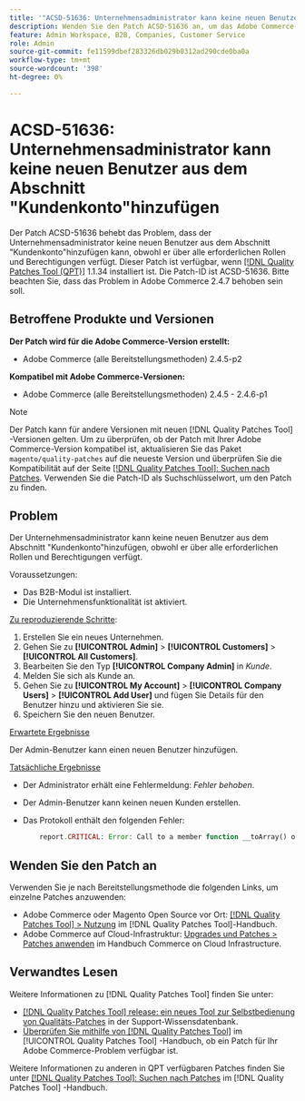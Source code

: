 ```yaml
---
title: '"ACSD-51636: Unternehmensadministrator kann keine neuen Benutzer aus dem Abschnitt "Kundenkonto"hinzufügen."'
description: Wenden Sie den Patch ACSD-51636 an, um das Adobe Commerce-Problem zu beheben, bei dem der Unternehmensadministrator keine neuen Benutzer aus dem Abschnitt "Kundenkonto"hinzufügen kann, obwohl er über alle erforderlichen Rollen und Berechtigungen verfügt.
feature: Admin Workspace, B2B, Companies, Customer Service
role: Admin
source-git-commit: fe11599dbef283326db029b0312ad290cde0ba0a
workflow-type: tm+mt
source-wordcount: '398'
ht-degree: 0%

---
```


# ACSD-51636: Unternehmensadministrator kann keine neuen Benutzer aus dem Abschnitt &quot;Kundenkonto&quot;hinzufügen

Der Patch ACSD-51636 behebt das Problem, dass der Unternehmensadministrator keine neuen Benutzer aus dem Abschnitt &quot;Kundenkonto&quot;hinzufügen kann, obwohl er über alle erforderlichen Rollen und Berechtigungen verfügt. Dieser Patch ist verfügbar, wenn [[!DNL Quality Patches Tool (QPT)]](https://experienceleague.adobe.com/en/docs/commerce-knowledge-base/kb/announcements/commerce-announcements/magento-quality-patches-released-new-tool-to-self-serve-quality-patches) 1.1.34 installiert ist. Die Patch-ID ist ACSD-51636. Bitte beachten Sie, dass das Problem in Adobe Commerce 2.4.7 behoben sein soll.

## Betroffene Produkte und Versionen

**Der Patch wird für die Adobe Commerce-Version erstellt:**

* Adobe Commerce (alle Bereitstellungsmethoden) 2.4.5-p2

**Kompatibel mit Adobe Commerce-Versionen:**

* Adobe Commerce (alle Bereitstellungsmethoden) 2.4.5 - 2.4.6-p1

>[!NOTE]
>
>Der Patch kann für andere Versionen mit neuen [!DNL Quality Patches Tool] -Versionen gelten. Um zu überprüfen, ob der Patch mit Ihrer Adobe Commerce-Version kompatibel ist, aktualisieren Sie das Paket `magento/quality-patches` auf die neueste Version und überprüfen Sie die Kompatibilität auf der Seite [[!DNL Quality Patches Tool]: Suchen nach Patches](https://experienceleague.adobe.com/tools/commerce-quality-patches/index.html). Verwenden Sie die Patch-ID als Suchschlüsselwort, um den Patch zu finden.

## Problem

Der Unternehmensadministrator kann keine neuen Benutzer aus dem Abschnitt &quot;Kundenkonto&quot;hinzufügen, obwohl er über alle erforderlichen Rollen und Berechtigungen verfügt.

Voraussetzungen:

* Das B2B-Modul ist installiert.
* Die Unternehmensfunktionalität ist aktiviert.

<u>Zu reproduzierende Schritte</u>:

1. Erstellen Sie ein neues Unternehmen.
1. Gehen Sie zu **[!UICONTROL Admin]** > **[!UICONTROL Customers]** > **[!UICONTROL All Customers]**.
1. Bearbeiten Sie den Typ **[!UICONTROL Company Admin]** in *Kunde*.
1. Melden Sie sich als Kunde an.
1. Gehen Sie zu **[!UICONTROL My Account]** > **[!UICONTROL Company Users]** > **[!UICONTROL Add User]** und fügen Sie Details für den Benutzer hinzu und aktivieren Sie sie.
1. Speichern Sie den neuen Benutzer.

<u>Erwartete Ergebnisse</u>

Der Admin-Benutzer kann einen neuen Benutzer hinzufügen.

<u>Tatsächliche Ergebnisse</u>

* Der Administrator erhält eine Fehlermeldung: *Fehler behoben*.
* Der Admin-Benutzer kann keinen neuen Kunden erstellen.
* Das Protokoll enthält den folgenden Fehler:

  ```PHP
      report.CRITICAL: Error: Call to a member function __toArray() on null in app/code/Magento/LoginAsCustomerLogging/Observer/LogSaveCustomerObserver.php:123
  ```

## Wenden Sie den Patch an

Verwenden Sie je nach Bereitstellungsmethode die folgenden Links, um einzelne Patches anzuwenden:

* Adobe Commerce oder Magento Open Source vor Ort: [[!DNL Quality Patches Tool] > Nutzung](</help/tools/quality-patches-tool/usage.md>) im [!DNL Quality Patches Tool]-Handbuch.
* Adobe Commerce auf Cloud-Infrastruktur: [Upgrades und Patches > Patches anwenden](https://experienceleague.adobe.com/docs/commerce-cloud-service/user-guide/develop/upgrade/apply-patches.html) im Handbuch Commerce on Cloud Infrastructure.

## Verwandtes Lesen

Weitere Informationen zu [!DNL Quality Patches Tool] finden Sie unter:

* [[!DNL Quality Patches Tool] release: ein neues Tool zur Selbstbedienung von Qualitäts-Patches](https://experienceleague.adobe.com/en/docs/commerce-knowledge-base/kb/announcements/commerce-announcements/magento-quality-patches-released-new-tool-to-self-serve-quality-patches) in der Support-Wissensdatenbank.
* [Überprüfen Sie mithilfe von  [!DNL Quality Patches Tool]](/help/tools/quality-patches-tool/patches-available-in-qpt/check-patch-for-magento-issue-with-magento-quality-patches.md) im [!UICONTROL Quality Patches Tool] -Handbuch, ob ein Patch für Ihr Adobe Commerce-Problem verfügbar ist.


Weitere Informationen zu anderen in QPT verfügbaren Patches finden Sie unter [[!DNL Quality Patches Tool]: Suchen nach Patches](<https://experienceleague.adobe.com/tools/commerce-quality-patches/index.html>) im [!DNL Quality Patches Tool] -Handbuch.
